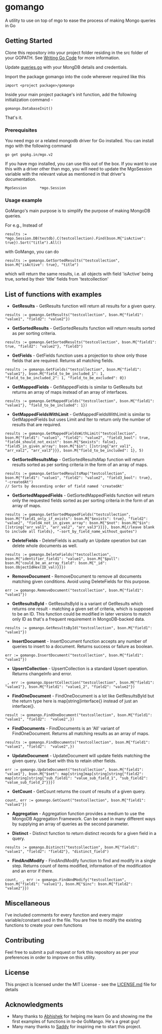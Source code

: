 # gomango
A utility to use on top of mgo to ease the process of making Mongo queries in Go

## Getting Started

Clone this repository into your project folder residing in the src folder of your GOPATH. See [Writing Go Code](https://golang.org/doc/code.html) for more information.

Update [queries.go](queries.go) with your MongDB details and credentials.

Import the package gomango into the code wherever required like this 

```
import <project package>/gomango
```

Inside your main project package's init function, add the following initialization command -

```
gomango.DatabaseInit()
```

That's it.

### Prerequisites

You need mgo or a related mongodb driver for Go installed. You can install mgo with the following command

```
go get gopkg.in/mgo.v2
```
If you have mgo installed, you can use this out of the box.
If you want to use this with a driver other than mgo, you will need to update the MgoSession variable with the relevant value as mentioned in that driver's documentation.

```
MgoSession      *mgo.Session
```

### Usage example

GoMango's main purpose is to simplify the purpose of making MongoDB queries. 

For e.g.,
Instead of 

```
results := *mgo.Session.DB(testdb).C(testcollection).Find(bson.M{"isActive": true}).Sort("title").All()
```

with GoMango, you can do 

```
results := gomango.GetSortedResults("testcollection", bson.M{"isActive": true}, "title")
```

which will return the same results, i.e. all objects with field 'isActive' being true, sorted by their 'title' fields from 'testcollection'

## List of functions with examples

* **GetResults** - GetResults function will return all results for a given query.

```
results := gomango.GetResults("testcollection", bson.M{"field1": "value1", "field2": "value2"})
```

* **GetSortedResults** - GetSortedResults function will return results sorted as per sorting criteria.
```
results := gomango.GetSortedResults("testcollection", bson.M{"field1": true, "field2": "value2"}, "field3")
```

* **GetFields** - GetFields function uses a projection to show only those fields that are required. Returns all matching fields.
```
results := gomango.GetFields("testcollection", bson.M{"field1": "value1"}, bson.M{"field_to_be_included_1": 1, "field_to_be_included_2": 1, "field_to_be_excluded": 0})
```

* **GetMappedFields** - GetMappedFields is similar to GetResults but returns an array of maps instead of an array of interfaces.
```
results := gomango.GetMappedFields("testcollection", bson.M{"field1": "value1"}, "field_to_be_included": 1})
```

* **GetMappedFieldsWithLimit** - GetMappedFieldsWithLimit is similar to GetMappedFields but uses Limit and Iter to return only the number of results that are required.
```
results := gomango.GetMappedFieldsWithLimit("testcollection", bson.M{"field1": "value1", "field2": "value2", "field3_bool": true, "field4_should_not_exist": bson.M{"$exists": false}, "field5_in_given_array": bson.M{"$in": []string{"arr_val1", "arr_val2", "arr_val3"}}}, bson.M{"field_to_be_included": 1}, 5)
```

* **GetSortedResultsMap** - GetSortedResultsMap function will return results sorted as per sorting criteria in the form of an array of maps.
```
results := gomango.GetSortedResultsMap("testcollection", bson.M{"field1": "value1", "field2": "value2", "field3_bool": true}, "-createdAt")
// Sorts by descending order of field named 'createdAt'
```

* **GetSortedMappedFields** - GetSortedMappedFields function will return only the requested fields sorted as per sorting criteria in the form of an array of maps.
```
results := gomango.GetSortedMappedFields("testcollection", bson.M{"field1_only_if_exists": bson.M{"$exists": true}, "field2": "value2", "field4_not_in_given_array": bson.M{"$not": bson.M{"$in": []string{"arr_val1", "arr_val2", "arr_val3"}}}}, bson.M{//leave blank to include all fields}, "-sort_by_field_name_without_quotes")
```

* **DeleteFields** - DeleteFields is actually an Update operation but can delete whole documents as well.
```
results := gomango.DeleteFields("testcollection", bson.M{"identifier_field1": "value1", bson.M{"$pull": bson.M{"could_be_an_array_field": bson.M{"_id": bson.ObjectIdHex(ID_val)}}})
```

* **RemoveDocument** - RemoveDocument to remove all documents matching given conditions. Avoid using DeleteFields for this purpose.
```
err := gomango.RemoveDocument("testcollection", bson.M{"field1": "value1"})
```

* **GetResultsById** - GetResultsById is a variant of GetResults which returns one result - matching a given set of criteria, which is supposed to be an ID. This function could be modified in later versions to match only ID as that's a frequent requirement in MongoDB-backed data.
```
results := gomango.GetResultsById("testcollection", bson.M{"field1": "value1"})
```

* **InsertDocument** - InsertDocument function accepts any number of queries to insert to a document. Returns success or failure as boolean.
```
err := gomango.InsertDocument("testcollection", bson.M{"field1": "value1"})
```

* **UpsertCollection** - UpsertCollection is a standard Upsert operation. Returns changeInfo and error.
```
_, err := gomango.UpsertCollection("testcollection", bson.M{"field1": "value1"}, bson.M{"field1": "value1_2", "field2": "value2"})
```

* **FindOneDocument** - FindOneDocument is a lot like GetResultsById but the return type here is map[string]interface{} instead of just an interface{}.
```
result := gomango.FindOneDocument("testcollection", bson.M{"field1": "value1", "field2":  "value2",})
```

* **FindDocuments** - FindDocuments is an 'All' variant of FindOneDocument. Returns all matching results as an array of maps.
```
results := gomango.FindDocuments("testcollection", bson.M{"field1": "value1", "field2":  "value2",})
```

* **UpdateDocument** - UpdateDocument will update fields matching the given query. Use $set with this to retain other fields.
```
err := gomango.UpdateDocument("testcollection", bson.M{"field1": "value1"}, bson.M{"$set": map[string]map[string]string{"field2": map[string]string{"sub_field1": "value_sub_field_1", "sub_field2": "value_sub_field_2"}}})
```

* **GetCount** - GetCount returns the count of results of a given query.
```
count, err := gomango.GetCount("testcollection", bson.M{"field1": "value1"})
```

* **Aggregation** - Aggregation function provides a medium to use the MongoDB Aggregation Framework. Can be used in many different ways by supplying an array of queries as the second parameter.

* **Distinct** - Distinct function to return distinct records for a given field in a query.
```
results := gomango.Distinct("testcollection", bson.M{"field1": "value1", "field2": "field2"}, "distinct_field")
```

* **FindAndModify** - FindAndModify function to find and modify in a single step. Returns count of items modified, information of the modification and an error if there.
```
count, _, err := gomango.FindAndModify("testcollection", bson.M{"field1": "value1"}, bson.M{"$inc": bson.M{"field2": "value2"}})
```

## Miscellaneous

I've included comments for every function and every major variable/constant used in the file. You are free to modify the existing functions to create your own functions

## Contributing

Feel free to submit a pull request or fork this repository as per your preferences in order to improve on this utility.

## License

This project is licensed under the MIT License - see the [LICENSE.md](LICENSE.md) file for details

## Acknowledgments

* Many thanks to [Abhishek](https://github.com/soniabhishek) for helping me learn Go and showing me the first examples of functions in *to-be* GoMango. He's a great guy!
* Many many thanks to [Saddy](https://github.com/Sadhanandh) for inspiring me to start this project.
